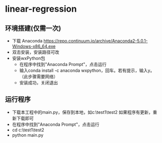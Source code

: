 # linear-regression

## 环境搭建(仅需一次)
* 下载 Anaconda https://repo.continuum.io/archive/Anaconda2-5.0.1-Windows-x86_64.exe
* 双击安装，安装路径可改
* 安装wxPython包
  * 在程序中找到"Anaconda Prompt"，点击运行
  * 输入conda install -c anaconda wxpython，回车。若有提示，输入y。（此步骤需要网络）
  * 安装成功，关闭退出
## 运行程序
* 下载本工程中的main.py，保存到本地，如c:\test1\test2 如果程序有更新，重新下载即可
* 在程序中找到"Anaconda Prompt"，点击运行
* cd c:\test1\test2
* python main.py
